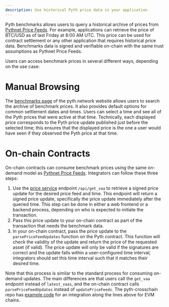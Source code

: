 ```yaml
---
description: Use historical Pyth price data in your application
---
```


Pyth benchmarks allows users to query a historical archive of prices from [Pythnet Price Feeds](../pythnet-price-feeds/pythnet-price-feeds.md).
For example, applications can retrieve the price of BTC/USD as of last Friday at 8:00 AM UTC.
This price can be used for contract settlement or any other application that requires historical price data.
Benchmarks data is signed and verifiable on-chain with the same trust assumptions as Pythnet Price Feeds.

Users can access benchmark prices in several different ways, depending on the use case:

# Manual Browsing

The [benchmarks page](https://pyth.network/benchmarks) of the pyth.network website allows users to search the archive of benchmark prices.
It also provides default options for common settlement dates and times.
Users can select a time and see all of the Pyth prices that were active at that time.
Technically, each displayed price corresponds to the Pyth price update published just before the selected time; this ensures that the displayed price is the one a user would have seen if they observed the Pyth price at that time.

# On-chain Contracts

On-chain contracts can consume benchmark prices using the same on-demand model as [Pythnet Price Feeds](../pythnet-price-feeds/pythnet-price-feeds.md).
Integrators can follow these three steps:

1. Use the [price service](../pythnet-price-feeds/price-service.md) endpoint `/api/get_vaa` to retrieve a signed price update for the desired price feed and time.
   This endpoint will return a signed price update, specifically the price update immediately after the queried time.
   This step can be done in either a web frontend or a backend process, depending on who is expected to initiate the transaction.
2. Pass this price update to your on-chain contract as part of the transaction that needs the benchmark data.
3. In your on-chain contract, pass the price update to the `parsePriceFeedUpdates` function on the Pyth contract.
   This function will check the validity of the update and return the price of the requested asset (if valid).
   The price update will only be valid if the signatures are correct and the update falls within a user-configured time interval; integrators should set this time interval such that it matches their desired time.

Note that this process is similar to the standard process for consuming on-demand updates.
The main differences are that users call the `get_vaa` endpoint instead of `latest_vaas`, and the on-chain contract calls `parsePriceFeedUpdates` instead of `updatePriceFeeds`.
The pyth-crosschain repo has [example code](https://github.com/pyth-network/pyth-crosschain/blob/main/target_chains/ethereum/sdk/js/src/examples/EvmBenchmark.ts) for an integration along the lines above for EVM chains.